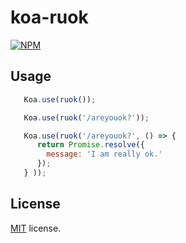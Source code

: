 # koa-ruok
[![NPM](https://nodei.co/npm/koa-ruok.png?stars&downloads)](https://nodei.co/npm/koa-ruok/)

## Usage
  ```javascript
     Koa.use(ruok());
  ```

  ```javascript
     Koa.use(ruok('/areyouok?'));
  ```

  ```javascript
     Koa.use(ruok('/areyouok?', () => {
        return Promise.resolve({
          message: 'I am really ok.'
        });
     } ));
  ```

## License

[MIT](https://mths.be/mit) license.
